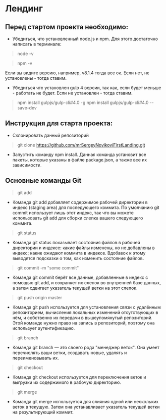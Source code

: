 # Лендинг

## Перед стартом проекта необходимо:

* Убедиться, что установленный node.js и npm. Для этого достаточно написать в терминале:

> node -v

> npm -v

Если вы видите версию, например, v8.1.4 тогда все ок. 
Если нет, не установлены - тогда ставим.


* Убедиться что установлен gulp 4 версии, так как, если будет меньше - работать не будет. 
Если не установлен - тогда ставим.

> npm install gulpjs/gulp-cli#4.0 -g
> npm install gulpjs/gulp-cli#4.0 --save-dev

## Инструкция для старта проекта:

* Склонировать данный репозиторий

> git clone https://github.com/mrSergeyNovikov/FirstLanding.git

* Запустить команду npm install. Данная команда установит все пакеты, которые указаны в файле package.json, а также все их зависимости.


## Основные команды Git

> git add

* Команда git add добавляет содержимое рабочей директории в индекс (staging area) для последующего коммита. По умолчанию git commit использует лишь этот индекс, так что вы можете использовать git add для сборки слепка вашего следующего коммита.

> git status

* Команда git status показывает состояния файлов в рабочей директории и индексе: какие файлы изменены, но не добавлены в индекс; какие ожидают коммита в индексе. Вдобавок к этому выводятся подсказки о том, как изменить состояние файлов.

> git commit -m "some commit"

* Команда git commit берёт все данные, добавленные в индекс с помощью git add, и сохраняет их слепок во внутренней базе данных, а затем сдвигает указатель текущей ветки на этот слепок.

> git push origin master

* Команда git push используется для установления связи с удалённым репозиторием, вычисления локальных изменений отсутствующих в нём, и собственно их передачи в вышеупомянутый репозиторий. Этой команде нужно право на запись в репозиторий, поэтому она использует аутентификацию.

> git branch

* Команда git branch — это своего рода "менеджер веток". Она умеет перечислять ваши ветки, создавать новые, удалять и переименовывать их.

> git checkout

* Команда git checkout используется для переключения веток и выгрузки их содержимого в рабочую директорию.

> git merge

* Команда git merge используется для слияния одной или нескольких веток в текущую. Затем она устанавливает указатель текущей ветки на результирующий коммит.